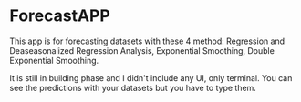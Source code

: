 # ForecastAPP
This app is for forecasting datasets with these 4 method:
Regression and Deaseasonalized Regression Analysis, Exponential Smoothing, Double Exponential Smoothing.

It is still in building phase and I didn't include any UI, only terminal.
You can see the predictions with your datasets but you have to type them.
